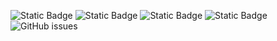 ![Static Badge](https://img.shields.io/badge/blacklists-60-000000) ![Static Badge](https://img.shields.io/badge/blacklisted-2692704-cc0000) ![Static Badge](https://img.shields.io/badge/whitelisted-2245-00CC00) ![Static Badge](https://img.shields.io/badge/streaming_blacklist-28107-000000) ![GitHub issues](https://img.shields.io/github/issues/fabriziosalmi/blacklists)
